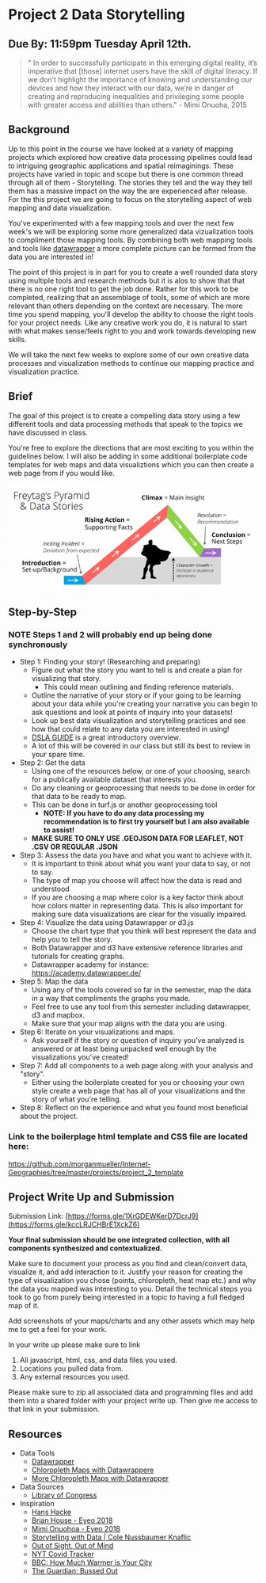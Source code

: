 # Project 2 Data Storytelling 
## Due By: 11:59pm Tuesday April 12th.

> " In order to successfully participate in this emerging digital reality, it’s imperative that [those] internet users have the skill of digital literacy. If we don’t highlight the importance of knowing and understanding our devices and how they interact with our data, we’re in danger of creating and reproducing inequalities and privileging some people with greater access and abilities than others." - Mimi Onuoha, 2015

## Background
Up to this point in the course we have looked at a variety of mapping projects which explored how creative data processing pipelines could lead to intriguing geographic applications and spatial reimaginings. These projects have varied in topic and scope but there is one common thread through all of them - Storytelling. The stories they tell and the way they tell them has a massive impact on the way the are experienced after release. For the this project we are going to focus on the storytelling aspect of web mapping and data visualization.

You've experimented with a few mapping tools and over the next few week's we will be exploring some more generalized data vizualization tools to compliment those mapping tools. By combining both web mapping tools and tools like [datawrapper](https://datawrapper.de/) a more complete picture can be formed from the data you are interested in!

The point of this project is in part for you to create a well rounded data story using multiple tools and research methods but it is alos to show that that there is no one right tool to get the job done. Rather for this work to be completed, realizing that an assemblage of tools, some of which are more relevant than others depending on the context are necessary. The more time you spend mapping, you'll develop the ability to choose the right tools for your project needs. Like any creative work you do, it is natural to start with what makes sense/feels right to you and work towards developing new skills.

We will take the next few weeks to explore some of our own creative data processes and visualization methods to continue our mapping practice and visualization practice.

## Brief
The goal of this project is to create a compelling data story using a few different tools and data processing methods that speak to the topics we have discussed in class.

You're free to explore the directions that are most exciting to you within the guidelines below. I will also be adding in some additional boilerplate code templates for web maps and data visualiztions which you can then create a web page from if you would like.

![Freytag img](../images/freytag.png)

## Step-by-Step
### NOTE Steps 1 and 2 will probably end up being done synchronously
* Step 1: Finding your story! (Researching and preparing)
    * Figure out what the story you want to tell is and create a plan for visualizing that story.
        * This could mean outlining and finding reference materials.
    * Outline the narrative of your story or if your going to be learning about your data while you're creating your narrative you can begin to ask questions and look at points of inquiry into your datasets!
    * Look up best data visualization and storytelling practices and see how that could relate to any data you are interested in using!
    * [DSLA GUIDE](https://ctil.iu.edu/projects/dsla/docs/knowledgeobjects/datastorytelling/) is a great introductory overview.
    * A lot of this will be covered in our class but still its best to review in your spare time.
* Step 2: Get the data
    * Using one of the resources below, or one of your choosing, search for a publically available dataset that interests you.
    * Do any cleaning or geoprocessing that needs to be done in order for that data to be ready to map.
    * This can be done in turf.js or another geoprocessing tool 
        * __NOTE: If you have to do any data processing my recommendation is to first try yourself but I am also available to assist!__
    * __MAKE SURE TO ONLY USE .GEOJSON DATA FOR LEAFLET, NOT .CSV OR REGULAR .JSON__
* Step 3: Assess the data you have and what you want to achieve with it.
    * It is important to think about what you want your data to say, or not to say.
    * The type of map you choose will affect how the data is read and understood
    * If you are choosing a map where color is a key factor think about how colors matter in representing data. This is also important for making sure data visualizations are clear for the visually impaired.
* Step 4: Visualize the data using Datawrapper or d3.js
    *  Choose the chart type that you think will best represent the data and help you to tell the story.
    * Both Datawrapper and d3 have extensive reference libraries and tutorials for creating graphs.
    * Datawrapper academy for instance: https://academy.datawrapper.de/
* Step 5: Map the data 
    * Using any of the tools covered so far in the semester, map the data in a way that compliments the graphs you made.
    * Feel free to use any tool from this semester including datawrapper, d3 and mapbox.
    * Make sure that your map aligns with the data you are using.
* Step 6: Iterate on your visualizations and maps.
    * Ask yourself if the story or question of inquiry you've analyzed is answered or at least being unpacked well enough by the visualizations you've created!
* Step 7: Add all components to a web page along with your analysis and "story".
    * Either using the boilerplate created for you or choosing your own style create a web page that has all of your visualizations and the story of what you're telling.
* Step 8: Reflect on the experience and what you found most beneficial about the project.

### Link to the boilerplage html template and CSS file are located here:
https://github.com/morganmueller/Internet-Geographies/tree/master/projects/project_2_template

## Project Write Up and Submission

Submission Link: [https://forms.gle/1XrGDEWKerD7DcrJ9](https://forms.gle/kccLRJCHBrE1XckZ6)

**Your final submission should be one integrated collection, with all components synthesized and contextualized.**

Make sure to document your process as you find and clean/convert data, visualize it, and add interaction to it. Justify your reason for creating the type of visualization you chose (points, chloropleth, heat map etc.) and why the data you mapped was interesting to you. Detail the technical steps you took to go from purely being interested in a topic to having a full fledged map of it.



Add screenshots of your maps/charts and any other assets which may help me to get a feel for your work.

In your write up please make sure to link 
1. All javascript, html, css, and data files you used.
2. Locations you pulled data from.
3. Any external resources you used.

Please make sure to zip all associated data and programming files and add them into a shared folder with your project write up. Then give me access to that link in your submission.


## Resources
* Data Tools
    * [Datawrapper](https://www.datawrapper.de/)
    * [Chloropleth Maps with Datawrappere](https://blog.datawrapper.de/choroplethmaps/)
    * [More Chloropleth Maps with Datawrapper](https://blog.datawrapper.de/weekly-chart-europegrowth/)
* Data Sources
    * [Library of Congress](https://www.loc.gov/)
* Inspiration
    * [Hans Hacke](https://www.hanshack.com/)
    * [Brian House - Eyeo 2018](https://vimeo.com/287093394)
    * [Mimi Onuohoa - Eyeo 2018](https://vimeo.com/233011125)
    * [Storytelling with Data | Cole Nussbaumer Knaflic](https://www.youtube.com/watch?v=8EMW7io4rSI)
    * [Out of Sight, Out of Mind](http://drones.pitchinteractive.com/)
    * [NYT Covid Tracker](https://www.nytimes.com/interactive/2020/world/coronavirus-maps.html)
    * [BBC: How Much Warmer is Your City](https://www.bbc.co.uk/news/resources/idt-985b9374-596e-4ae6-aa04-7fbcae4cb7ee)
    * [The Guardian: Bussed Out](https://www.theguardian.com/us-news/ng-interactive/2017/dec/20/bussed-out-america-moves-homeless-people-country-study)